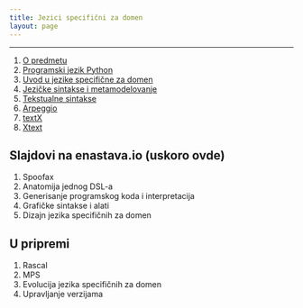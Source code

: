```yaml
---
title: Jezici specifični za domen
layout: page
---
```


---

1. [O predmetu](jsd/upoznavanje.html)
1. [Programski jezik Python](tech/Python.html)
1. [Uvod u jezike specifične za domen](jsd/uvod.html)
1. [Jezičke sintakse i metamodelovanje](jsd/jezicke-sintakse-i-metamodelovanje.html)
1. [Tekstualne sintakse](jsd/tekstualne-sintakse.html)
1. [Arpeggio](tech/arpeggio.html)
1. [textX](tech/textX.html)
1. [Xtext](jsd/06-Xtext.html)

## Slajdovi na enastava.io (uskoro ovde)
1. Spoofax
1. Anatomija jednog DSL-a
1. Generisanje programskog koda i interpretacija
1. Grafičke sintakse i alati
1. Dizajn jezika specifičnih za domen

## U pripremi
1. Rascal
1. MPS
1. Evolucija jezika specifičnih za domen
1. Upravljanje verzijama


